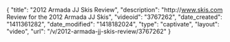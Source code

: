 {
    "title": "2012 Armada JJ Skis Review",
    "description": "http:\/\/www.skis.com Review for the 2012 Armada JJ Skis",
    "videoid": "3767262",
    "date_created": "1411361282",
    "date_modified": "1418182024",
    "type": "captivate",
    "layout": "video",
    "url": "\/v\/2012-armada-jj-skis-review\/3767262"
}
